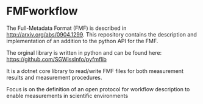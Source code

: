# FMFworkflow

The Full-Metadata Format (FMF) is described in http://arxiv.org/abs/0904.1299. This repository contains the description and implementation of an addition to the python API for the FMF.

The orginal library is written in python and can be found here: https://github.com/SGWissInfo/pyfmflib

It is a dotnet core library to read/write FMF files for both measurement results and measurement procedures.

Focus is on the definition of an open protocol for workflow description to enable measurements in scientific environments